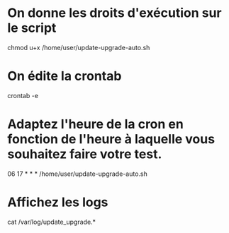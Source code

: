 # On donne les droits d'exécution sur le script
chmod u+x /home/user/update-upgrade-auto.sh 

# On édite la crontab 
crontab -e 

# Adaptez l'heure de la cron en fonction de l'heure à laquelle vous souhaitez faire votre test. 
06 17 * * * /home/user/update-upgrade-auto.sh

# Affichez les logs 
cat /var/log/update_upgrade.*
